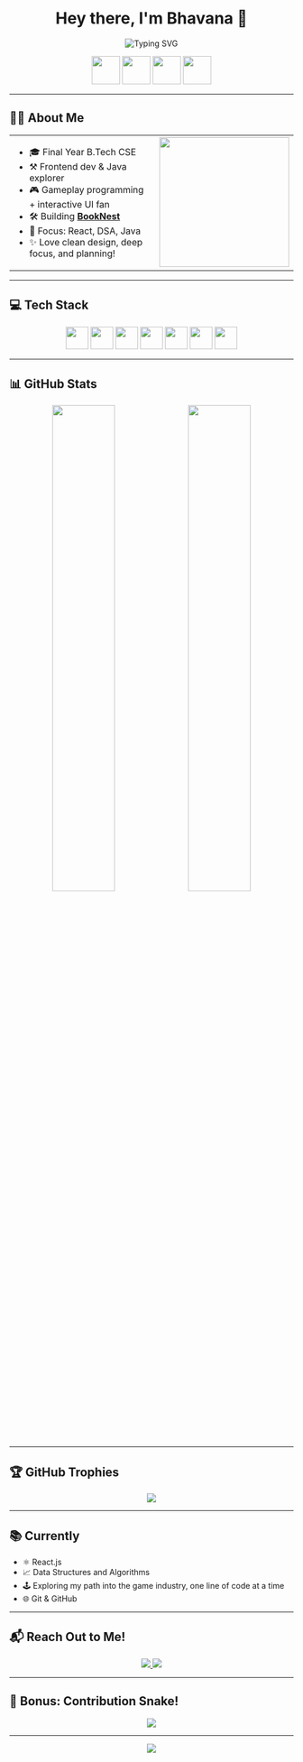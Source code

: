 <!-- Typing Banner -->
<h1 align="center">Hey there, I'm Bhavana 👋</h1>
<p align="center">
  <img src="https://readme-typing-svg.herokuapp.com?font=Fira+Code&weight=500&size=22&duration=3000&pause=1200&color=F7971E&center=true&vCenter=true&width=600&lines=👩‍💻+Final+Year+CS+Undergrad;🚀+React+%7C+MERN+%7C+DSA;🎮+Curious+about+games+&+graphics" alt="Typing SVG" />
</p>

<!-- 🌈 Floating Emoji GIFs -->
<p align="center">
  <img src="https://media.tenor.com/qwKXDID-h2YAAAAi/laptop-cute.gif" width="50" />
  <img src="https://media.tenor.com/SNL9_xhZl9oAAAAi/rocket-space.gif" width="50" />
  <img src="https://media.tenor.com/bCfpwMjfAi0AAAAi/coding.gif" width="50" />
  <img src="https://media.tenor.com/hDLnz6lXVYkAAAAi/game.gif" width="50" />
</p>

---

## 👩‍💻 About Me
<table>
<tr>
<td width="60%">
  
- 🎓 Final Year B.Tech CSE  
- ⚒️ Frontend dev & Java explorer  
- 🎮 Gameplay programming + interactive UI fan  
- 🛠️ Building [**BookNest**](#) 
- 🧠 Focus: React, DSA, Java
- ✨ Love clean design, deep focus, and planning!

</td>
<td>
  <img src="https://media.giphy.com/media/LMcB8XospGZO8UQq87/giphy.gif" width="230"/>
</td>
</tr>
</table>

---

## 💻 Tech Stack
<p align="center">
  <img src="https://cdn.jsdelivr.net/gh/devicons/devicon/icons/html5/html5-original.svg" width="40"/>
  <img src="https://cdn.jsdelivr.net/gh/devicons/devicon/icons/css3/css3-original.svg" width="40"/>
  <img src="https://cdn.jsdelivr.net/gh/devicons/devicon/icons/javascript/javascript-original.svg" width="40"/>
  <img src="https://cdn.jsdelivr.net/gh/devicons/devicon/icons/react/react-original.svg" width="40"/>
  <img src="https://cdn.jsdelivr.net/gh/devicons/devicon/icons/nodejs/nodejs-original.svg" width="40"/>
  <img src="https://cdn.jsdelivr.net/gh/devicons/devicon/icons/java/java-original.svg" width="40"/>
  <img src="https://cdn.jsdelivr.net/gh/devicons/devicon/icons/github/github-original.svg" width="40"/>
</p>

---

## 📊 GitHub Stats
<p align="center">
  <img src="https://github-readme-stats.vercel.app/api?username=bhavana-201&show_icons=true&theme=radical&hide_border=true&border_radius=10" width="47%"/>
  <img src="https://streak-stats.demolab.com?user=bhavana-201&theme=radical&hide_border=true&border_radius=10" width="47%"/>
</p>

---

## 🏆 GitHub Trophies
<p align="center">
  <img src="https://github-profile-trophy.vercel.app/?username=bhavana-201&theme=algolia&no-frame=true&margin-w=10&margin-h=10" />
</p>

---

## 📚 Currently 
- ⚛️ React.js  
- 📈 Data Structures and Algorithms
- 🕹️ Exploring my path into the game industry, one line of code at a time
- 🌐 Git & GitHub
---

## 📬 Reach Out to Me!
<p align="center">
  <a href="mailto:bhavanapendyala9@gmail.com">
    <img src="https://img.shields.io/badge/Gmail-D14836?style=for-the-badge&logo=gmail&logoColor=white"/>
  </a>
  <a href="https://www.linkedin.com/in/bhavanapendyala/" target="_blank">
    <img src="https://img.shields.io/badge/LinkedIn-blue?style=for-the-badge&logo=linkedin&logoColor=white"/>
  </a>
</p>

---

## 🧿 Bonus: Contribution Snake!
<p align="center">
  <img src="https://raw.githubusercontent.com/bhavana-201/bhavana-201/output/github-contribution-grid-snake.svg" />
</p>

---

<p align="center">
  <img src="https://capsule-render.vercel.app/api?type=waving&height=100&color=F7971E&section=footer"/>
</p>
